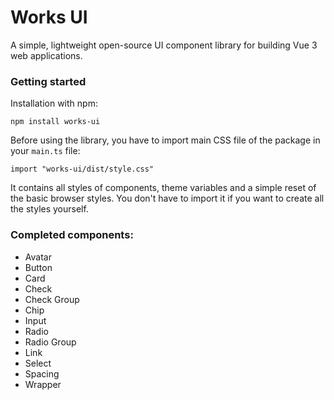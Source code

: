 # Works UI

A simple, lightweight open-source UI component library for building Vue 3 web applications.

### Getting started

Installation with npm:
```
npm install works-ui
```

Before using the library, you have to import main CSS file of the package in your `main.ts` file:

```
import "works-ui/dist/style.css"
```

It contains all styles of components, theme variables and a simple reset of the basic browser styles.
You don't have to import it if you want to create all the styles yourself.

### Completed components:
* Avatar
* Button
* Card
* Check
* Check Group
* Chip
* Input
* Radio
* Radio Group
* Link
* Select
* Spacing
* Wrapper
